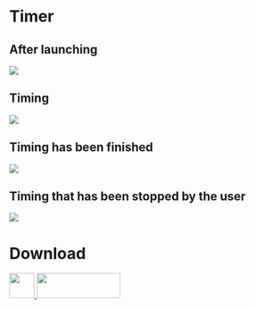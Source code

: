 <h1>Timer</h1>


<h2>After launching</h2>
<img src=https://github.com/vikdevelop/timer/blob/main/img/timer-1.png>

<h2>Timing</h2>
<img src=https://github.com/vikdevelop/timer/blob/main/img/timer-2.png>

<h2>Timing has been finished</h2>
<img src=https://github.com/vikdevelop/timer/blob/main/img/timer-dokonceno.png>

<h2>Timing that has been stopped by the user</h2>
<img src=https://github.com/vikdevelop/timer/blob/main/img/timer-zastaveno-uzivatelem.png>

<h1>Download</h1>
<a href="https://github.com/vikdevelop/timer/blob/main/arch/timer-vikdevelop-1.7-1-any.pkg.tar.zst?raw=true"><img src=https://upload.wikimedia.org/wikipedia/commons/thumb/a/a5/Archlinux-icon-crystal-64.svg/1200px-Archlinux-icon-crystal-64.svg.png width=45 height=45>    <a href="https://flathub.org/apps/details/com.github.vikdevelop.timer"><img src="https://flathub.org/assets/badges/flathub-badge-en.png" width=150 height=45></a>
